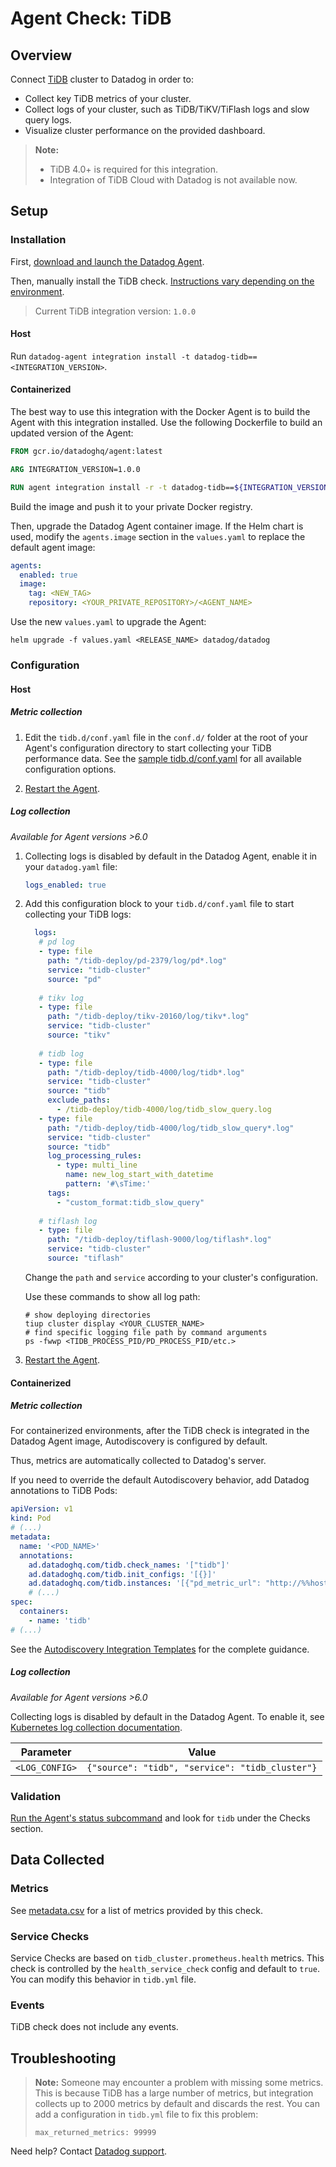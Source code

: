 # Agent Check: TiDB

## Overview

Connect [TiDB][1] cluster to Datadog in order to:

- Collect key TiDB metrics of your cluster.
- Collect logs of your cluster, such as TiDB/TiKV/TiFlash logs and slow query logs.
- Visualize cluster performance on the provided dashboard.

> **Note:** 
>
> - TiDB 4.0+ is required for this integration. 
> - Integration of TiDB Cloud with Datadog is not available now.

## Setup

### Installation

First, [download and launch the Datadog Agent][8].

Then, manually install the TiDB check. [Instructions vary depending on the environment][10]. 

> Current TiDB integration version: `1.0.0`

#### Host

Run `datadog-agent integration install -t datadog-tidb==<INTEGRATION_VERSION>`.

#### Containerized

The best way to use this integration with the Docker Agent is to build the Agent with this integration installed. Use the following Dockerfile to build an updated version of the Agent:

```dockerfile
FROM gcr.io/datadoghq/agent:latest

ARG INTEGRATION_VERSION=1.0.0

RUN agent integration install -r -t datadog-tidb==${INTEGRATION_VERSION}
```

Build the image and push it to your private Docker registry.

Then, upgrade the Datadog Agent container image. If the Helm chart is used, modify the `agents.image` section in the `values.yaml` to replace the default agent image:

```yaml
agents:
  enabled: true
  image:
    tag: <NEW_TAG>
    repository: <YOUR_PRIVATE_REPOSITORY>/<AGENT_NAME>
```

Use the new `values.yaml` to upgrade the Agent:

```shell
helm upgrade -f values.yaml <RELEASE_NAME> datadog/datadog
```

### Configuration

#### Host

##### Metric collection

1. Edit the `tidb.d/conf.yaml` file in the `conf.d/` folder at the root of your Agent's configuration directory to start collecting your TiDB performance data. See the [sample tidb.d/conf.yaml][3] for all available configuration options.

2. [Restart the Agent][4].

##### Log collection

_Available for Agent versions >6.0_

1. Collecting logs is disabled by default in the Datadog Agent, enable it in your `datadog.yaml` file:

   ```yaml
   logs_enabled: true
   ```

2. Add this configuration block to your `tidb.d/conf.yaml` file to start collecting your TiDB logs:

   ```yaml
     logs:
      # pd log
      - type: file
        path: "/tidb-deploy/pd-2379/log/pd*.log"
        service: "tidb-cluster"
        source: "pd"
     
      # tikv log
      - type: file
        path: "/tidb-deploy/tikv-20160/log/tikv*.log"
        service: "tidb-cluster"
        source: "tikv"
     
      # tidb log
      - type: file
        path: "/tidb-deploy/tidb-4000/log/tidb*.log"
        service: "tidb-cluster"
        source: "tidb"
        exclude_paths:
          - /tidb-deploy/tidb-4000/log/tidb_slow_query.log
      - type: file
        path: "/tidb-deploy/tidb-4000/log/tidb_slow_query*.log"
        service: "tidb-cluster"
        source: "tidb"
        log_processing_rules:
          - type: multi_line
            name: new_log_start_with_datetime
            pattern: '#\sTime:'
        tags:
          - "custom_format:tidb_slow_query"
     
      # tiflash log
      - type: file
        path: "/tidb-deploy/tiflash-9000/log/tiflash*.log"
        service: "tidb-cluster"
        source: "tiflash"
   ```

   Change the `path` and `service` according to your cluster's configuration. 
   
   Use these commands to show all log path:
   
   ```shell
   # show deploying directories
   tiup cluster display <YOUR_CLUSTER_NAME>
   # find specific logging file path by command arguments
   ps -fwwp <TIDB_PROCESS_PID/PD_PROCESS_PID/etc.>
   ```

3. [Restart the Agent][4].

#### Containerized

##### Metric collection

For containerized environments, after the TiDB check is integrated in the Datadog Agent image, Autodiscovery is configured by default.

Thus, metrics are automatically collected to Datadog's server.

If you need to override the default Autodiscovery behavior, add Datadog annotations to TiDB Pods:

```yaml
apiVersion: v1
kind: Pod
# (...)
metadata:
  name: '<POD_NAME>'
  annotations:
    ad.datadoghq.com/tidb.check_names: '["tidb"]'
    ad.datadoghq.com/tidb.init_configs: '[{}]'
    ad.datadoghq.com/tidb.instances: '[{"pd_metric_url": "http://%%host%%:2379/metrics", "tidb_metric_url": "http://%%host%%:10080/metrics", "tikv_metric_url": "http://%%host%%:20180/metrics"}]'
    # (...)
spec:
  containers:
    - name: 'tidb'
# (...)
```

See the [Autodiscovery Integration Templates][2] for the complete guidance.

##### Log collection

_Available for Agent versions >6.0_

Collecting logs is disabled by default in the Datadog Agent. To enable it, see [Kubernetes log collection documentation][9].

| Parameter      | Value                                                  |
| -------------- | ------------------------------------------------------ |
| `<LOG_CONFIG>` | `{"source": "tidb", "service": "tidb_cluster"}` |

### Validation

[Run the Agent's status subcommand][5] and look for `tidb` under the Checks section.

## Data Collected

### Metrics

See [metadata.csv][6] for a list of metrics provided by this check.

### Service Checks

Service Checks are based on `tidb_cluster.prometheus.health` metrics. This check is controlled by the `health_service_check` config and default to `true`.
You can modify this behavior in `tidb.yml` file.

### Events

TiDB check does not include any events.

## Troubleshooting

> **Note:**
> Someone may encounter a problem with missing some metrics. This is because TiDB has a large number of metrics, but integration collects up to 2000 metrics by default and discards the rest.
> You can add a configuration in `tidb.yml` file to fix this problem:
> 
> `max_returned_metrics: 99999`

Need help? Contact [Datadog support][7].

[1]: https://docs.pingcap.com/tidb/stable
[2]: https://docs.datadoghq.com/agent/kubernetes/integrations/
[3]: https://github.com/DataDog/integrations-extras/blob/master/tidb/datadog_checks/tidb/data/conf.yaml.example
[4]: https://docs.datadoghq.com/agent/guide/agent-commands/?tab=agentv6v7#restart-the-agent
[5]: https://docs.datadoghq.com/agent/guide/agent-commands/#agent-status-and-information
[6]: https://github.com/DataDog/integrations-extras/blob/master/tidb/metadata.csv
[7]: https://docs.datadoghq.com/help/
[8]: https://app.datadoghq.com/account/settings#agent
[9]: https://docs.datadoghq.com/agent/kubernetes/log/
[10]: https://docs.datadoghq.com/agent/guide/community-integrations-installation-with-docker-agent

